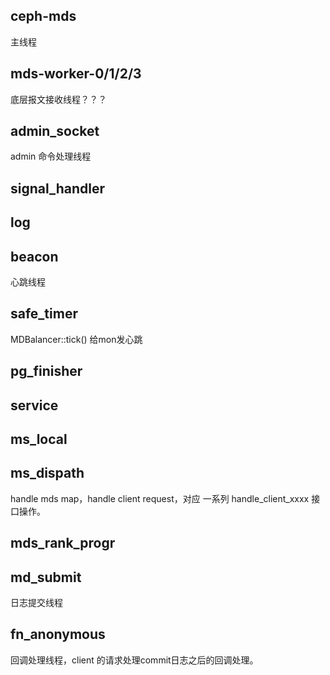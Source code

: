 
## ceph-mds

主线程

## mds-worker-0/1/2/3

底层报文接收线程？？？

## admin_socket

admin 命令处理线程

## signal_handler

## log

## beacon

心跳线程

## safe_timer

MDBalancer::tick()
给mon发心跳

## pg_finisher

## service
## ms_local
## ms_dispath

handle mds map，handle client request，对应 一系列 handle_client_xxxx 接口操作。

## mds_rank_progr

## md_submit

日志提交线程

## fn_anonymous

回调处理线程，client 的请求处理commit日志之后的回调处理。
